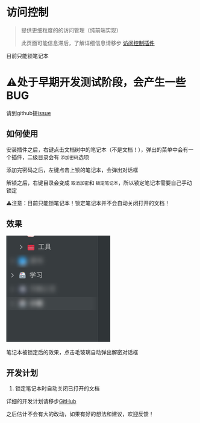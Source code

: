 # 访问控制

> 提供更细粒度的的访问管理（纯前端实现）
>
> 此页面可能信息滞后，了解详细信息请移步 [访问控制插件](https://ld246.com/article/1728101918141)

目前只能锁笔记本

# ⚠️处于早期开发测试阶段，会产生一些BUG

请到github提[issue](https://github.com/kuangdongksk/siyuan-access-controller/issues)

## 如何使用

安装插件之后，右键点击文档树中的笔记本（不是文档！），弹出的菜单中会有一个插件，二级目录会有 `添加密码`选项

添加完密码之后，左键点击上锁的笔记本，会弹出对话框

解锁之后，右键目录会变成 `取消加密`和 `锁定笔记本`，所以锁定笔记本需要自己手动锁定

⚠️注意：目前只能锁笔记本！锁定笔记本并不会自动关闭打开的文档！

## 效果

![1727610410105](image/README_zh_CN/1727610410105.png)

笔记本被锁定后的效果，点击毛玻璃自动弹出解密对话框

## 开发计划

1. 锁定笔记本时自动关闭已打开的文档

详细的开发计划请移步[GitHub ](https://github.com/users/kuangdongksk/projects/4)

之后估计不会有大的改动，如果有好的想法和建议，欢迎反馈！

